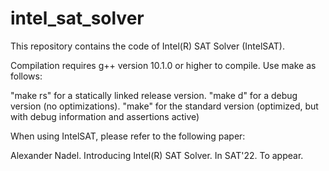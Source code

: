 # intel_sat_solver

This repository contains the code of Intel(R) SAT Solver (IntelSAT).

Compilation requires g++ version 10.1.0 or higher to compile. Use make as follows:

"make rs" for a statically linked release version.
"make d"  for a debug version (no optimizations).
"make"    for the standard version (optimized, but with debug information and assertions active)

When using IntelSAT, please refer to the following paper:

Alexander Nadel. Introducing Intel(R) SAT Solver. In SAT'22. To appear.

